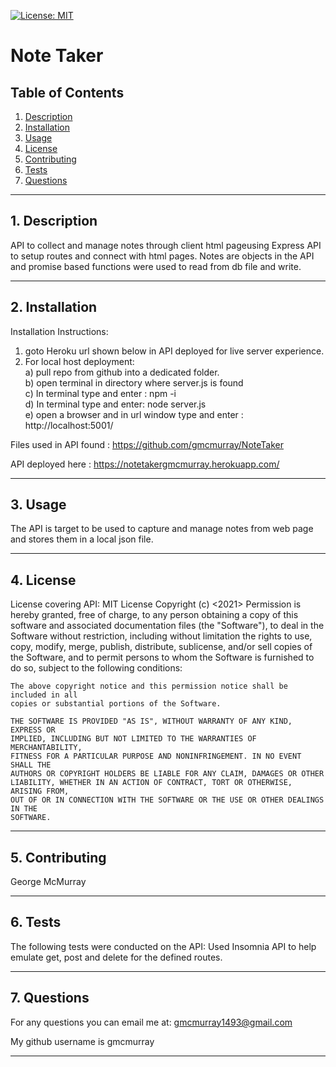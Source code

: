 
[![License: MIT](https://img.shields.io/badge/License-MIT-yellow.svg)](https://opensource.org/licenses/MIT)
# Note Taker 

## Table of Contents
1. [Description](#descrip) 
2. [Installation](#install)
3. [Usage](#usage)
4. [License](#lic)
5. [Contributing](#contri)
6. [Tests](#test)
7. [Questions](#quest)

---------------------------------------
## 1. Description <a id="descrip"> </a>
API to collect and manage notes through client html pageusing Express API to setup routes and connect with html pages.  Notes are objects in the API and promise based functions were used to read from db file and write.

----------------------------------------------

## 2. Installation <a id="install"></a>
Installation Instructions: 

1) goto Heroku url shown below in API deployed for live server experience.
2) For local host deployment:  
a) pull repo from github into a dedicated folder.    
b) open terminal in directory where server.js is found  
c) In terminal type and enter : npm -i  
d) In terminal type and enter: node server.js  
e) open a browser and in url window type and enter : http://localhost:5001/

Files used in API found : https://github.com/gmcmurray/NoteTaker 

API deployed here : https://notetakergmcmurray.herokuapp.com/

-------------------------------------------------

## 3. Usage <a id="usage"></a>
The API is target to be used to capture and manage notes from web page and stores them in a local json file.


-----------------------------------------------------

## 4. License <a id="lic"></a>

License covering API:
MIT License
    Copyright (c) <2021> <George McMurray>
    Permission is hereby granted, free of charge, to any person obtaining a copy
    of this software and associated documentation files (the "Software"), to deal
    in the Software without restriction, including without limitation the rights
    to use, copy, modify, merge, publish, distribute, sublicense, and/or sell
    copies of the Software, and to permit persons to whom the Software is
    furnished to do so, subject to the following conditions:
    
    The above copyright notice and this permission notice shall be included in all
    copies or substantial portions of the Software.
    
    THE SOFTWARE IS PROVIDED "AS IS", WITHOUT WARRANTY OF ANY KIND, EXPRESS OR
    IMPLIED, INCLUDING BUT NOT LIMITED TO THE WARRANTIES OF MERCHANTABILITY,
    FITNESS FOR A PARTICULAR PURPOSE AND NONINFRINGEMENT. IN NO EVENT SHALL THE
    AUTHORS OR COPYRIGHT HOLDERS BE LIABLE FOR ANY CLAIM, DAMAGES OR OTHER
    LIABILITY, WHETHER IN AN ACTION OF CONTRACT, TORT OR OTHERWISE, ARISING FROM,
    OUT OF OR IN CONNECTION WITH THE SOFTWARE OR THE USE OR OTHER DEALINGS IN THE
    SOFTWARE.

----------------------------------------------

## 5. Contributing <a id="contri"></a>
George McMurray

-------------------------------------------------

## 6. Tests <a id="test"></a>
The following tests were conducted on the API:
Used Insomnia API to help emulate get, post and delete for the defined routes.

----------------------------------------------------------------

## 7.  Questions <a id="quest"></a>
For any questions you can email me at:
gmcmurray1493@gmail.com

My github username is gmcmurray

---------------------------------

